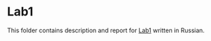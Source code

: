 # Lab1 

This folder contains description and report for [Lab1](https://github.com/alexeysp11/stm32Labs/blob/master/MyLab1/Report.adoc)
written in Russian. 